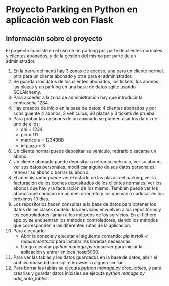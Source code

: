 # Proyecto Parking en Python en aplicación web con Flask
## Información sobre el proyecto
El proyecto consiste en el uso de un parking por parte de clientes normales y clientes abonados, y de la gestión del mismo por parte de un administrador.
1. En la barra del menú hay 3 zonas de acceso, una para un cliente normal, otra para un cliente abonado y otra para el administrador.
2. Se guardan los datos de los clientes abonados, los tickets, los abonos, las plazas y un parking en una base de datos sqlite usando SQLAlchemy.
3. Para acceder a la zona de administración hay que introducir la contraseña 1234.
4. Hay creados de inicio en la base de datos: 4 clientes abonados y por consiguiente 4 abonos, 3 vehículos, 60 plazas y 3 tickets de prueba.
5. Para probar las opciones de un abonado se pueden usar los datos de uno de ellos:
    - dni = 1234
    - pin = 111
    - matricula = 1234BBB
    - id plaza = 3
6. Un cliente normal puede depositar su vehículo, retirarlo o sacarse un abono.
7. Un cliente abonado puede depositar o retirar su vehículo, ver su abono, ver sus datos personales, modificar alguno de sus datos personales, renovar su abono o borrar su abono.
8. El administrador puede ver el estado de las plazas del parking, ver la facturación de los coches depositados de los clientes normales, ver los abonos que hay y la facturación de los mismo. También puede ver los abonos que caducan en un mes concreto y los que van a caducar en los próximos 10 días.
9. Los repositorios hacen consultas a la base de datos para obtener los datos de las clases modelo, los servicios envuelven a los repositorios y los controladores llaman a los métodos de los servicios. En el fichero app.py se encuentran los métodos controladores, siendo los métodos que corresponden a las diferentes rutas de la aplicación.
10. Para ejecutarlo:
    - Abrir la consola y ejecutar el siguiente comando: *pip install -r requirements.txt* para instalar las librerias necesarias.
    - Luego ejecutar *python manage.py runserver* para iniciar la aplicación y entrar en localhost:5000.
11. Para ver las tablas y los datos guardados en la base de datos, abrir el archivo dbase.bd con sqlite browser o alguno similar.
12. Para borrar las tablas se ejecuta *python manage.py drop_tables*, y para crearlas y guardar datos iniciales se ejecuta *python manage.py add_data_tables*.